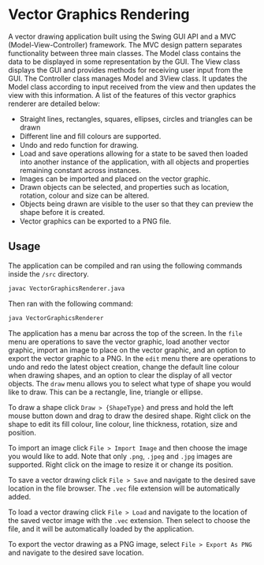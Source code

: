 # Vector Graphics Rendering
A vector drawing application built using the Swing GUI API and a MVC (Model-View-Controller) framework. The MVC design pattern separates functionality between three main classes. The Model class contains the data to be displayed in some representation by the GUI. The View class displays the GUI and provides methods for receiving user input from the GUI. The Controller class manages
Model and 3View class. It updates the Model class according to input received from the view and then updates the view with this information. A list of the features of this vector graphics renderer are detailed below:
- Straight lines, rectangles, squares, ellipses, circles and triangles can be drawn
- Diﬀerent line and ﬁll colours are supported.
- Undo and redo function for drawing.
- Load and save operations allowing for a state to be saved then loaded into another instance of the application, with all objects and properties remaining constant across instances.
- Images can be imported and placed on the vector graphic.
- Drawn objects can be selected, and properties such as location, rotation, colour and size can
be altered.
- Objects being drawn are visible to the user so that they can preview the shape before
it is created.
- Vector graphics can be exported to a PNG ﬁle.

## Usage
The application can be compiled and ran using the following commands inside the `/src` directory.

```bash
javac VectorGraphicsRenderer.java
```
Then ran with the following command:
```bash
java VectorGraphicsRenderer
```
The application has a menu bar across the top of the screen. In the `file`
menu are operations to save the vector graphic, load another vector graphic, 
import an image to place on the vector graphic, and an option to export the 
vector graphic to a PNG. In the `edit` menu there are operations to undo
and redo the latest object creation, change the default line colour when
drawing shapes, and an option to clear the display of all vector objects.
The `draw` menu allows you to select what type of shape you would like to
draw. This can be a rectangle, line, triangle or ellipse.

To draw a shape click `Draw > {ShapeType}` and press and hold the left mouse button down and drag to draw 
the desired shape. Right click on the shape to edit its fill colour, line colour, 
line thickness, rotation, size and position.

To import an image click `File > Import Image` and then choose the image
you would like to add. Note that only `.png`, `.jpeg` and `.jpg` images are supported.
Right click on the image to resize it or change its position.

To save a vector drawing click `File > Save` and navigate to the desired save
location in the file browser. The `.vec` file extension will be automatically added.

To load a vector drawing click `File > Load` and navigate to the location of the
saved vector image with the `.vec` extension. Then select to choose the file,
and it will be automatically loaded by the application.

To export the vector drawing as a PNG image, select `File > Export As PNG` and 
navigate to the desired save location. 


